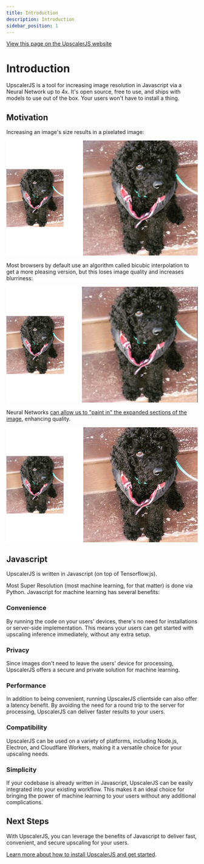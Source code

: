 ```yaml
---
title: Introduction
description: Introduction
sidebar_position: 1
---
```


<a class="docs-link" href="https://upscalerjs.com/documentation">View this page on the UpscalerJS website</a>

# Introduction

UpscalerJS is a tool for increasing image resolution in Javascript via a Neural Network up to 4x. It's open source, free to use, and ships with models to use out of the box. Your users won't have to install a thing.

## Motivation

Increasing an image's size results in a pixelated image:

![Pixelated 2x](./assets/image-2x.png)

Most browsers by default use an algorithm called bicubic interpolation to get a more pleasing version, but this loses image quality and increases blurriness:

![Bicubic 2x](./assets/image-bicubic-2x.png)

Neural Networks [can allow us to "paint in" the expanded sections of the image](https://paperswithcode.com/task/image-super-resolution), enhancing quality.

![Upscaled 2x](./assets/image-upscaled-2x.png)

## Javascript

UpscalerJS is written in Javascript (on top of Tensorflow.js).

Most Super Resolution (most machine learning, for that matter) is done via Python. Javascript for machine learning has several benefits:

### Convenience
By running the code on your users' devices, there's no need for installations or server-side implementation. This means your users can get started with upscaling inference immediately, without any extra setup.

### Privacy
Since images don't need to leave the users' device for processing, UpscalerJS offers a secure and private solution for machine learning.

### Performance
In addition to being convenient, running UpscalerJS clientside can also offer a latency benefit. By avoiding the need for a round trip to the server for processing, UpscalerJS can deliver faster results to your users.

### Compatibility
UpscalerJS can be used on a variety of platforms, including Node.js, Electron, and Cloudflare Workers, making it a versatile choice for your upscaling needs.

### Simplicity
If your codebase is already written in Javascript, UpscalerJS can be easily integrated into your existing workflow. This makes it an ideal choice for bringing the power of machine learning to your users without any additional complications.

## Next Steps

With UpscalerJS, you can leverage the benefits of Javascript to deliver fast, convenient, and secure upscaling for your users.

[Learn more about how to install UpscalerJS and get started](/documentation/getting-started).

